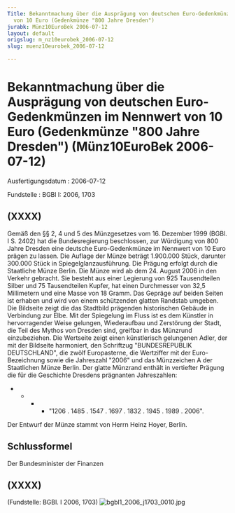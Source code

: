 ```yaml
---
Title: Bekanntmachung über die Ausprägung von deutschen Euro-Gedenkmünzen im  Nennwert
  von 10 Euro (Gedenkmünze "800 Jahre Dresden")
jurabk: Münz10EuroBek 2006-07-12
layout: default
origslug: m_nz10eurobek_2006-07-12
slug: muenz10eurobek_2006-07-12

---
```


# Bekanntmachung über die Ausprägung von deutschen Euro-Gedenkmünzen im  Nennwert von 10 Euro (Gedenkmünze "800 Jahre Dresden") (Münz10EuroBek 2006-07-12)

Ausfertigungsdatum
:   2006-07-12

Fundstelle
:   BGBl I: 2006, 1703



## (XXXX)

Gemäß den §§ 2, 4 und 5 des Münzgesetzes vom 16. Dezember 1999 (BGBl.
I S. 2402) hat die Bundesregierung beschlossen, zur Würdigung von 800
Jahre Dresden eine deutsche Euro-Gedenkmünze im Nennwert von 10 Euro
prägen zu lassen.
Die Auflage der Münze beträgt 1.900.000 Stück, darunter 300.000 Stück
in Spiegelglanzausführung. Die Prägung erfolgt durch die Staatliche
Münze Berlin. Die Münze wird ab dem 24. August 2006 in den Verkehr
gebracht. Sie besteht aus einer Legierung von 925 Tausendteilen Silber
und 75 Tausendteilen Kupfer, hat einen Durchmesser von 32,5
Millimetern und eine Masse von 18 Gramm. Das Gepräge auf beiden Seiten
ist erhaben und wird von einem schützenden glatten Randstab umgeben.
Die Bildseite zeigt die das Stadtbild prägenden historischen Gebäude
in Verbindung zur Elbe. Mit der Spiegelung im Fluss ist es dem
Künstler in hervorragender Weise gelungen, Wiederaufbau und Zerstörung
der Stadt, die Teil des Mythos von Dresden sind, greifbar in das
Münzrund einzubeziehen.
Die Wertseite zeigt einen künstlerisch gelungenen Adler, der mit der
Bildseite harmoniert, den Schriftzug "BUNDESREPUBLIK DEUTSCHLAND", die
zwölf Europasterne, die Wertziffer mit der Euro-Bezeichnung sowie die
Jahreszahl "2006" und das Münzzeichen A der Staatlichen Münze Berlin.
Der glatte Münzrand enthält in vertiefter Prägung die für die
Geschichte Dresdens prägnanten Jahreszahlen:

*
    *
        *
            *   "1206 . 1485 . 1547 . 1697 . 1832 . 1945 . 1989 . 2006".












Der Entwurf der Münze stammt von Herrn Heinz Hoyer, Berlin.


## Schlussformel

Der Bundesminister der Finanzen


## (XXXX)

(Fundstelle: BGBl. I 2006, 1703)
![bgbl1_2006_j1703_0010.jpg](bgbl1_2006_j1703_0010.jpg)
